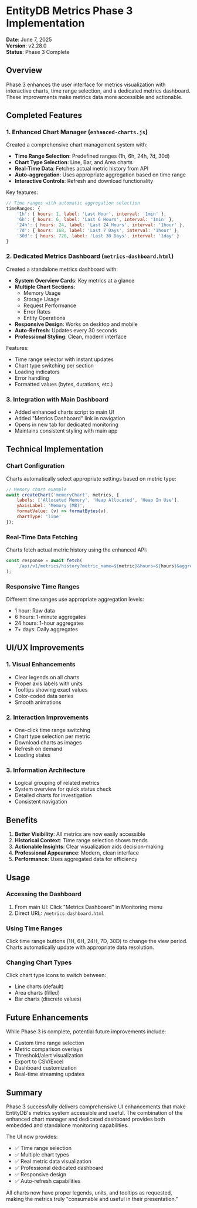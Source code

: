 # EntityDB Metrics Phase 3 Implementation

**Date**: June 7, 2025  
**Version**: v2.28.0  
**Status**: Phase 3 Complete

## Overview

Phase 3 enhances the user interface for metrics visualization with interactive charts, time range selection, and a dedicated metrics dashboard. These improvements make metrics data more accessible and actionable.

## Completed Features

### 1. Enhanced Chart Manager (`enhanced-charts.js`)

Created a comprehensive chart management system with:

- **Time Range Selection**: Predefined ranges (1h, 6h, 24h, 7d, 30d)
- **Chart Type Selection**: Line, Bar, and Area charts
- **Real-Time Data**: Fetches actual metric history from API
- **Auto-aggregation**: Uses appropriate aggregation based on time range
- **Interactive Controls**: Refresh and download functionality

Key features:
```javascript
// Time ranges with automatic aggregation selection
timeRanges: {
    '1h': { hours: 1, label: 'Last Hour', interval: '1min' },
    '6h': { hours: 6, label: 'Last 6 Hours', interval: '1min' },
    '24h': { hours: 24, label: 'Last 24 Hours', interval: '1hour' },
    '7d': { hours: 168, label: 'Last 7 Days', interval: '1hour' },
    '30d': { hours: 720, label: 'Last 30 Days', interval: '1day' }
}
```

### 2. Dedicated Metrics Dashboard (`metrics-dashboard.html`)

Created a standalone metrics dashboard with:

- **System Overview Cards**: Key metrics at a glance
- **Multiple Chart Sections**:
  - Memory Usage
  - Storage Usage  
  - Request Performance
  - Error Rates
  - Entity Operations
- **Responsive Design**: Works on desktop and mobile
- **Auto-Refresh**: Updates every 30 seconds
- **Professional Styling**: Clean, modern interface

Features:
- Time range selector with instant updates
- Chart type switching per section
- Loading indicators
- Error handling
- Formatted values (bytes, durations, etc.)

### 3. Integration with Main Dashboard

- Added enhanced charts script to main UI
- Added "Metrics Dashboard" link in navigation
- Opens in new tab for dedicated monitoring
- Maintains consistent styling with main app

## Technical Implementation

### Chart Configuration

Charts automatically select appropriate settings based on metric type:

```javascript
// Memory chart example
await createChart('memoryChart', metrics, {
    labels: ['Allocated Memory', 'Heap Allocated', 'Heap In Use'],
    yAxisLabel: 'Memory (MB)',
    formatValue: (v) => formatBytes(v),
    chartType: 'line'
});
```

### Real-Time Data Fetching

Charts fetch actual metric history using the enhanced API:

```javascript
const response = await fetch(
    `/api/v1/metrics/history?metric_name=${metric}&hours=${hours}&aggregation=${aggregation}`
);
```

### Responsive Time Ranges

Different time ranges use appropriate aggregation levels:
- 1 hour: Raw data
- 6 hours: 1-minute aggregates
- 24 hours: 1-hour aggregates
- 7+ days: Daily aggregates

## UI/UX Improvements

### 1. Visual Enhancements
- Clear legends on all charts
- Proper axis labels with units
- Tooltips showing exact values
- Color-coded data series
- Smooth animations

### 2. Interaction Improvements
- One-click time range switching
- Chart type selection per metric
- Download charts as images
- Refresh on demand
- Loading states

### 3. Information Architecture
- Logical grouping of related metrics
- System overview for quick status check
- Detailed charts for investigation
- Consistent navigation

## Benefits

1. **Better Visibility**: All metrics are now easily accessible
2. **Historical Context**: Time range selection shows trends
3. **Actionable Insights**: Clear visualization aids decision-making
4. **Professional Appearance**: Modern, clean interface
5. **Performance**: Uses aggregated data for efficiency

## Usage

### Accessing the Dashboard

1. From main UI: Click "Metrics Dashboard" in Monitoring menu
2. Direct URL: `/metrics-dashboard.html`

### Using Time Ranges

Click time range buttons (1H, 6H, 24H, 7D, 30D) to change the view period. Charts automatically update with appropriate data resolution.

### Changing Chart Types

Click chart type icons to switch between:
- Line charts (default)
- Area charts (filled)
- Bar charts (discrete values)

## Future Enhancements

While Phase 3 is complete, potential future improvements include:
- Custom time range selection
- Metric comparison overlays
- Threshold/alert visualization
- Export to CSV/Excel
- Dashboard customization
- Real-time streaming updates

## Summary

Phase 3 successfully delivers comprehensive UI enhancements that make EntityDB's metrics system accessible and useful. The combination of the enhanced chart manager and dedicated dashboard provides both embedded and standalone monitoring capabilities.

The UI now provides:
- ✅ Time range selection
- ✅ Multiple chart types
- ✅ Real metric data visualization
- ✅ Professional dedicated dashboard
- ✅ Responsive design
- ✅ Auto-refresh capabilities

All charts now have proper legends, units, and tooltips as requested, making the metrics truly "consumable and useful in their presentation."